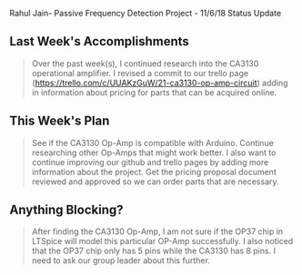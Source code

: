 Rahul Jain- Passive Frequency Detection Project - 11/6/18 Status Update

## Last Week's Accomplishments

> Over the past week(s), I continued research into the CA3130 operational amplifier.
> I revised a commit to our trello page (https://trello.com/c/UUAKzGuW/21-ca3130-op-amp-circuit) adding in information about pricing for parts that can be acquired online.


## This Week's Plan

> See if the CA3130 Op-Amp is compatible with Arduino.
> Continue researching other Op-Amps that might work better.
> I also want to continue improving our github and trello pages by adding more information about the project.
> Get the pricing proposal document reviewed and approved so we can order parts that are necessary.

## Anything Blocking?

> After finding the CA3130 Op-Amp, I am not sure if the OP37 chip in LTSpice will model this particular OP-Amp successfully.
> I also noticed that the OP37 chip only has 5 pins while the CA3130 has 8 pins. I need to ask our group leader about this further.